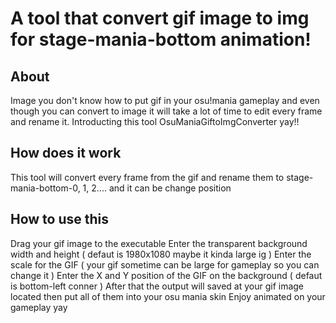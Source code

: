 # A tool that convert gif image to img for stage-mania-bottom animation!

## About
Image you don't know how to put gif in your osu!mania gameplay and even though you can convert to image it will take a lot of time to edit every frame and rename it. Introducting this tool OsuManiaGiftoImgConverter yay!!

## How does it work
This tool will convert every frame from the gif and rename them to stage-mania-bottom-0, 1, 2.... and it can be change position

## How to use this
Drag your gif image to the executable 
Enter the transparent background width and height ( defaut is 1980x1080 maybe it kinda large ig )
Enter the scale for the GIF ( your gif sometime can be large for gameplay so you can change it )
Enter the X and Y position of the GIF on the background ( defaut is bottom-left conner )
After that the output will saved at your gif image located then put all of them into your osu mania skin 
Enjoy animated on your gameplay yay
